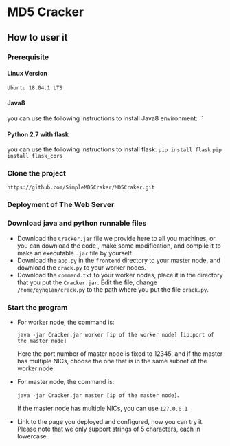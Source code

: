 # MD5 Cracker

## How to user it

### Prerequisite
#### Linux Version
`Ubuntu 18.04.1 LTS` 

#### Java8
you can use the following instructions to install Java8 environment:
``

#### Python 2.7 with flask
you can use the following instructions to install flask:
`pip install flask`
`pip install flask_cors`

### Clone the project
`https://github.com/SimpleMD5Craker/MD5Craker.git`

### Deployment of The Web Server





### Download java and python runnable files

- Download the `Cracker.jar` file we provide here to all you machines, or you can download the code , make some modification, and compile it to make an executable `.jar` file by yourself
- Download the `app.py` in the `frontend` directory to your master node, and download the `crack.py` to your worker nodes.
- Download the `command.txt` to your worker nodes, place it in the directory that you put the `Cracker.jar`. Edit the file,  change `/home/qynglan/crack.py` to the path where you put the file `crack.py`.



### Start the program

- For worker node, the command is:

  `java -jar Cracker.jar worker [ip of the worker node] [ip:port of the master node]`

  Here the port number of master node is fixed to 12345, and if the master has multiple NICs, choose the one that is in the same subnet of the worker node.

- For master node, the command is:

  `java -jar Cracker.jar master [ip of the master node]`.

  If the master node has multiple NICs, you can use `127.0.0.1`

- Link to the page you deployed and configured, now you can try it. Please note that we only support strings of 5 characters, each in lowercase.



